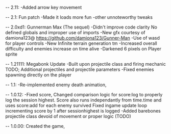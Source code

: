 -- 2.11:
-Added arrow key movement

-- 2.1: Fun patch
-Made it loads more fun
-other unnoteworthy tweaks

-- 2.0xd1: Gunnerman Max (The sequel)
-Didn't improve code clarity
    No defined globals and improper use of imports
-New gfx courtesy of damiona123@ https://github.com/damiona123/Gunner-Man
-Use of wasd for player controls
-New Infinite terrain generation tm
-Increased overall difficulty and enemies increase on time alive
-Darkened 6 pixels on Player sprite

-- 1.21111: Megabonk Update
-Built upon projectile class and firing mechanic
    TODO; Additional projectiles and projectile parameters
-Fixed enemies spawning directly on the player

-- 1.1:
-Re-implemented enemy death animation,


-- 1.0.12:
-Fixed score,
    Changed comparison logic for score:log to properly log the session highest. Score also runs independantly from time.time and uses score:add for each enemy survived
    Fixed ingame update loop incrementing score by 1 after sessionhighest is logged
-Added barebones projectile class devoid of movement or proper logic (TODO)

-- 1.0.00:
Created the game,